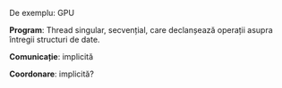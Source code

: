 De exemplu: GPU

**Program**: Thread singular, secvențial, care declanșează operații asupra întregii structuri de date.

**Comunicație**: implicită

**Coordonare**: implicită?